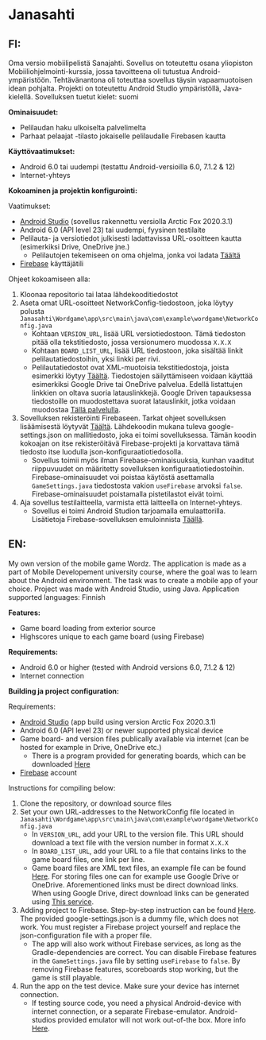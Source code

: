 # Janasahti

## FI:
Oma versio mobiilipelistä Sanajahti. Sovellus on toteutettu osana yliopiston Mobiiliohjelmointi-kurssia, jossa tavoitteena oli tutustua Android-ympäristöön. Tehtävänantona oli toteuttaa sovellus täysin vapaamuotoisen idean pohjalta. Projekti on toteutettu Android Studio ympäristöllä, Java-kielellä.
Sovelluksen tuetut kielet: suomi

**Ominaisuudet:**
- Pelilaudan haku ulkoiselta palvelimelta
- Parhaat pelaajat -tilasto jokaiselle pelilaudalle Firebasen kautta

**Käyttövaatimukset:**
- Android 6.0 tai uudempi (testattu Android-versioilla 6.0, 7.1.2 & 12)
- Internet-yhteys

**Kokoaminen ja projektin konfigurointi:**

Vaatimukset:
  * [Android Studio](https://developer.android.com/studio) (sovellus rakennettu versiolla Arctic Fox 2020.3.1)
  * Android 6.0 (API level 23) tai uudempi, fyysinen testilaite
  * Pelilauta- ja versiotiedot julkisesti ladattavissa URL-osoitteen kautta (esimerkiksi Drive, OneDrive jne.)
    * Pelilautojen tekemiseen on oma ohjelma, jonka voi ladata [Täältä](https://github.com/Polystyreeni/JanasahtiBoardGenerator)
  * [Firebase](https://firebase.google.com/) käyttäjätili
  
Ohjeet kokoamiseen alla:
1. Kloonaa repositorio tai lataa lähdekooditiedostot
2. Aseta omat URL-osoitteet NetworkConfig-tiedostoon, joka löytyy polusta `Janasahti\Wordgame\app\src\main\java\com\example\wordgame\NetworkConfig.java`
    * Kohtaan `VERSION_URL`, lisää URL versiotiedostoon. Tämä tiedoston pitää olla tekstitiedosto, jossa versionumero muodossa `X.X.X`
    * Kohtaan `BOARD_LIST_URL`, lisää URL tiedostoon, joka sisältää linkit pelilautatiedostoihin, yksi linkki per rivi.
    * Pelilautatiedostot ovat XML-muotoisia tekstitiedostoja, joista esimerkki löytyy [Täältä](https://drive.google.com/file/d/1I8nfebuCtRsj0iCMPMlPcpdL22e3Xp7A/view?usp=sharing).
Tiedostojen säilyttämiseen voidaan käyttää esimerkiksi Google Drive tai OneDrive palvelua. Edellä listattujen linkkien on oltava suoria latauslinkkejä. Google Driven tapauksessa tiedostoille on muodostettava suorat latauslinkit, jotka voidaan muodostaa [Tällä palvelulla](https://sites.google.com/site/gdocs2direct/).
3. Sovelluksen rekisteröinti Firebaseen. Tarkat ohjeet sovelluksen lisäämisestä löytyvät [Täältä](https://firebase.google.com/docs/android/setup). Lähdekoodin mukana tuleva google-settings.json on mallitiedosto, joka ei toimi sovelluksessa. Tämän koodin kokoajan on itse rekisteröitävä Firebase-projekti ja korvattava tämä tiedosto itse luodulla json-konfiguraatiotiedosolla. 
    * Sovellus toimii myös ilman Firebase-ominaisuuksia, kunhan vaaditut riippuvuudet on määritetty sovelluksen konfiguraatiotiedostoihin. Firebase-ominaisuudet voi poistaa käytöstä asettamalla `GameSettings.java` tiedostosta vakion `useFirebase` arvoksi `false`. Firebase-ominaisuudet poistamalla pistetilastot eivät toimi.
4. Aja sovellus testilaitteella, varmista että laitteella on Internet-yhteys. 
    * Sovellus ei toimi Android Studion tarjoamalla emulaattorilla. Lisätietoja Firebase-sovelluksen emuloinnista [Täällä](https://firebase.google.com/codelabs/firestore-android/).


## EN:
My own version of the mobile game Wordz. The application is made as a part of Mobile Developement university course, where the goal was to learn about the Android environment. The task was to create a mobile app of your choice. Project was made with Android Studio, using Java.
Application supported languages: Finnish

**Features:**
- Game board loading from exterior source
- Highscores unique to each game board (using Firebase)

**Requirements:**
- Android 6.0 or higher (tested with Android versions 6.0, 7.1.2 & 12)
- Internet connection


**Building ja project configuration:**

Requirements:
  * [Android Studio](https://developer.android.com/studio) (app build using version Arctic Fox 2020.3.1)
  * Android 6.0 (API level 23) or newer supported physical device
  * Game board- and version files publically available via internet (can be hosted for example in Drive, OneDrive etc.)
     * There is a program provided for generating boards, which can be downloaded [Here](https://github.com/Polystyreeni/JanasahtiBoardGenerator)
  * [Firebase](https://firebase.google.com/) account
  
Instructions for compiling below:
1. Clone the repository, or download source files
2. Set your own URL-addresses to the NetworkConfig file located in `Janasahti\Wordgame\app\src\main\java\com\example\wordgame\NetworkConfig.java`
    * In `VERSION_URL`, add your URL to the version file. This URL should download a text file with the version number in format `X.X.X`
    * In `BOARD_LIST_URL`, add your URL to a file that contains links to the game board files, one link per line.
    * Game board files are XML text files, an example file can be found [Here](https://drive.google.com/file/d/1I8nfebuCtRsj0iCMPMlPcpdL22e3Xp7A/view?usp=sharing).
For storing files one can for example use Google Drive or OneDrive. Aforementioned links must be direct download links. When using Google Drive, direct download links can be generated using [This service](https://sites.google.com/site/gdocs2direct/).
3. Adding project to Firebase. Step-by-step instruction can be found [Here](https://firebase.google.com/docs/android/setup). The provided google-settings.json is a dummy file, which does not work. You must register a Firebase project yourself and replace the json-configuration file with a proper file. 
    * The app will also work without Firebase services, as long as the Gradle-dependencies are correct. You can disable Firebase features in the `GameSettings.java` file by setting `useFirebase` to `false`. By removing Firebase features, scoreboards stop working, but the game is still playable.
4. Run the app on the test device. Make sure your device has internet connection.
    * If testing source code, you need a physical Android-device with internet connection, or a separate Firebase-emulator. Android-studios provided emulator will not work out-of-the box. More info [Here](https://firebase.google.com/codelabs/firestore-android/).
